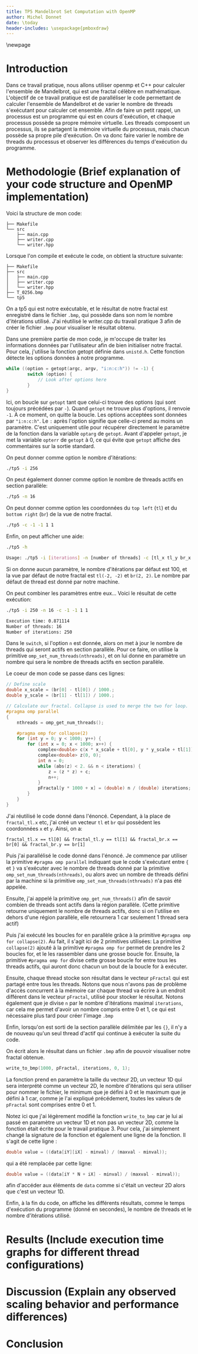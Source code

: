 ```yaml
---
title: TP5 Mandelbrot Set Computation with OpenMP
author: Michel Donnet
date: \today
header-includes: \usepackage{pmboxdraw}
---
```


\newpage

# Introduction

Dans ce travail pratique, nous allons utiliser openmp et C++ pour calculer l'ensemble de Mandelbrot, qui est une fractal célèbre en mathématique.
L'objectif de ce travail pratique est de paralléliser le code permettant de calculer l'ensemble de Mandelbrot et de varier le nombre de threads s'exécutant pour calculer cet ensemble.
Afin de faire un petit rappel, un processus est un programme qui est en cours d'exécution, et chaque processus possède sa propre mémoire virtuelle. Les threads composent un processus, ils se partagent la mémoire virtuelle du processus, mais chacun possède sa propre pile d'exécution. On va donc faire varier le nombre de threads du processus et observer les différences du temps d'exécution du programme.

# Methodologie (Brief explanation of your code structure and OpenMP implementation)

Voici la structure de mon code:


```shell
├── Makefile
└── src
    ├── main.cpp
    ├── writer.cpp
    └── writer.hpp
```


Lorsque l'on compile et exécute le code, on obtient la structure suivante:


```shell
├── Makefile
├── src
│   ├── main.cpp
│   ├── writer.cpp
│   └── writer.hpp
├── T_0256.bmp
└── tp5
```
On a tp5 qui est notre exécutable, et le résultat de notre fractal est enregistré dans le fichier `.bmp`, qui possède dans son nom le nombre d'itérations utilisé.
J'ai réutilisé le writer.cpp du travail pratique 3 afin de créer le fichier `.bmp` pour visualiser le résultat obtenu.

Dans une première partie de mon code, je m'occupe de traiter les informations données par l'utilisateur afin de bien initialiser notre fractal.
Pour cela, j'utilise la fonction getopt définie dans `unistd.h`. Cette fonction détecte les options données à notre programme.
```C++
while ((option = getopt(argc, argv, "i:n:c:h")) != -1) {
		switch (option) {
            // Look after options here
        }
}
```
Ici, on boucle sur `getopt` tant que celui-ci trouve des options (qui sont toujours précédées par `-`).
Quand `getopt` ne trouve plus d'options, il renvoie `-1`. À ce moment, on quitte la boucle.
Les options acceptées sont données par `"i:n:c:h"`. Le `:` après l'option signifie que celle-ci prend au moins un paramètre.
C'est uniquement utile pour récupérer directement le paramètre de la fonction dans la variable `optarg` de `getopt`.
Avant d'appeler `getopt`, je met la variable `opterr` de `getopt` à 0, ce qui évite que `getopt` affiche des commentaires sur la sortie standard.

On peut donner comme option le nombre d'itérations:
```bash
./tp5 -i 256
```
On peut également donner comme option le nombre de threads actifs en section parallèle:
```bash
./tp5 -n 16
```
On peut donner comme option les coordonnées du `top left` (`tl`) et du `bottom right` (`br`) de la vue de notre fractal.
```bash
./tp5 -c -1 -1 1 1
```
Enfin, on peut afficher une aide:
```bash
./tp5 -h

Usage: ./tp5 -i [iterations] -n [number of threads] -c [tl_x tl_y br_x br_y]
```

Si on donne aucun paramètre, le nombre d'itérations par défaut est 100, et la vue par défaut de notre fractal est `tl(-2, -2)` et `br(2, 2)`.
Le nombre par défaut de thread est donné par notre machine.

On peut combiner les paramètres entre eux... Voici le résultat de cette exécution:
```bash
./tp5 -i 250 -n 16 -c -1 -1 1 1

Execution time: 0.871114
Number of threads: 16
Number of iterations: 250
```

Dans le `switch`, si l'option `n` est donnée, alors on met à jour le nombre de threads qui seront actifs en section parallèle.
Pour ce faire, on utilise la primitive `omp_set_num_threads(nthreads)`, et on lui donne en paramètre un nombre qui sera le nombre de threads actifs en section parallèle.

Le coeur de mon code se passe dans ces lignes:
```C++
// Define scale
double x_scale = (br[0] - tl[0]) / 1000.;
double y_scale = (br[1] - tl[1]) / 1000.;

// Calculate our fractal. Collapse is used to merge the two for loop.
#pragma omp parallel
{
	nthreads = omp_get_num_threads();

	#pragma omp for collapse(2)
	for (int y = 0; y < 1000; y++) {
		for (int x = 0; x < 1000; x++) {
			complex<double> c(x * x_scale + tl[0], y * y_scale + tl[1]);
			complex<double> z(0, 0);
			int n = 0;
			while (abs(z) < 2. && n < iterations) {
				z = (z * z) + c;
				n++;
			}
			pFractal[y * 1000 + x] = (double) n / (double) iterations;
		}
	}
}
``` 
J'ai réutilisé le code donné dans l'énoncé. Cependant, à la place de `fractal_tl.x` etc, j'ai créé un vecteur `tl` et `br` qui possèdent les coordonnées `x` et `y`. Ainsi, on a:


`fractal_tl.x == tl[0] && fractal_tl.y == tl[1] && fractal_br.x == br[0] && fractal_br.y == br[1]`


Puis j'ai parallélisé le code donné dans l'énoncé. Je commence par utiliser la primitive `#pragma omp parallel` indiquant que le code s'exécutant entre `{` et `}` va s'exécuter avec le nombre de threads donné par la primitive `omp_set_num_threads(nthreads)`, ou alors avec un nombre de threads défini par la machine si la primitive `omp_set_num_threads(nthreads)` n'a pas été appelée.

Ensuite, j'ai appelé la primitive `omp_get_num_threads()` afin de savoir combien de threads sont actifs dans la région parallèle.
(Cette primitive retourne uniquement le nombre de threads actifs, donc si on l'utilise en dehors d'une région parallèle, elle retournera 1 car seulement 1 thread sera actif)

Puis j'ai exécuté les boucles for en parallèle grâce à la primitive `#pragma omp for collapse(2)`.
Au fait, il s'agit ici de 2 primitives utilisées:
La primitive `collapse(2)` ajouté à la primitive `#pragma omp for` permet de prendre les 2 boucles for, et le les rassembler dans une grosse boucle for.
Ensuite, la primitive `#pragma omp for` divise cette grosse boucle for entre tous les threads actifs, qui auront donc chacun un bout de la boucle for à exécuter.

Ensuite, chaque thread stocke son résultat dans le vecteur `pFractal` qui est partagé entre tous les threads.
Notons que nous n'avons pas de problème d'accès concurrent à la mémoire car chaque thread va écrire à un endroit différent dans le vecteur `pFractal`, utilisé pour stocker le résultat.
Notons également que je divise `n` par le nombre d'itérations maximal `iterations`, car cela me permet d'avoir un nombre compris entre 0 et 1, ce qui est nécessaire plus tard pour créer l'image `.bmp`

Enfin, lorsqu'on est sorti de la section parallèle délimitée par les `{}`, il n'y a de nouveau qu'un seul thread d'actif qui continue à exécuter la suite du code.

On écrit alors le résultat dans un fichier `.bmp` afin de pouvoir visualiser notre fractal obtenue.
```C++
write_to_bmp(1000, pFractal, iterations, 0, 1);
```
La fonction prend en paramètre la taille du vecteur 2D, un vecteur 1D qui sera interprété comme un vecteur 2D, le nombre d'itérations qui sera utiliser pour nommer le fichier, le minimum que je défini à 0 et le maximum que je défini à 1 car, comme je l'ai expliqué précédement, toutes les valeurs de `pFractal` sont comprises entre 0 et 1.


Notez ici que j'ai légèrement modifié la fonction `write_to_bmp` car je lui ai passé en paramètre un vecteur 1D et non pas un vecteur 2D, comme la fonction était écrite pour le travail pratique 3.
Pour cela, j'ai simplement changé la signature de la fonction et également une ligne de la fonction. Il s'agit de cette ligne :
```C++
double value = ((data[iY][iX] - minval) / (maxval - minval));
```
qui a été remplacée par cette ligne:
```C++
double value = ((data[iY * N + iX] - minval) / (maxval - minval));
```
afin d'accéder aux éléments de `data` comme si c'était un vecteur 2D alors que c'est un vecteur 1D.

Enfin, à la fin du code, on affiche les différents résultats, comme le temps d'exécution du programme (donné en secondes), le nombre de threads et le nombre d'itérations utilisé.

# Results (Include execution time graphs for different thread configurations)
# Discussion (Explain any observed scaling behavior and performance differences)
# Conclusion


